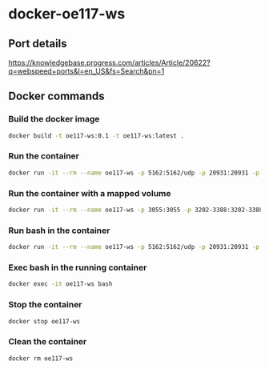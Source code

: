 # docker-oe117-ws

## Port details

<https://knowledgebase.progress.com/articles/Article/20622?q=webspeed+ports&l=en_US&fs=Search&pn=1>

## Docker commands

### Build the docker image

```bash
docker build -t oe117-ws:0.1 -t oe117-ws:latest .
```

### Run the container

```bash
docker run -it --rm --name oe117-ws -p 5162:5162/udp -p 20931:20931 -p 3055:3055 -p 3202-3502:3202-3502 oe117-ws:latest
```

### Run the container with a mapped volume

```bash
docker run -it --rm --name oe117-ws -p 3055:3055 -p 3202-3388:3202-3388 -p 3390-3502:3390-3502 -v S:/workspaces/docker-volumes/webspeed:/var/lib/openedge/code -v S:/workspaces/docker-volumes/webspeed/logs:/usr/wrk oe117-ws:latest
```

### Run bash in the container

```bash
docker run -it --rm --name oe117-ws -p 5162:5162/udp -p 20931:20931 -p 3055:3055 -p 3202-3502:3202-3502 oe117-ws:latest bash
```

### Exec bash in the running container

```bash
docker exec -it oe117-ws bash
```

### Stop the container

```bash
docker stop oe117-ws
```

### Clean the container

```bash
docker rm oe117-ws
```
